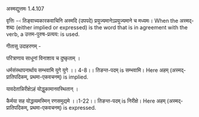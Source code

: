 

 अस्मद्युत्तमः 1.4.107 


वृत्तिः --ः तिङ्वाच्‍यकारकवाचिनि अस्मदि (उपपदे) प्रयुज्‍यमानेऽप्रयुज्‍यमाने च मध्‍यमः। When the अस्मद्-शब्दः (either implied or expressed) is the word that is in agreement with the verb, a उत्तम-पुरुष-प्रत्यय: is used. 


गीतासु उदाहरणम् - 

परित्राणाय साधूनां विनाशाय च दुष्कृताम्‌ । 

धर्मसंस्थापनार्थाय सम्भवामि युगे युगे ।। 4-8।। तिङन्त-पदम् is सम्भवामि। Here अहम् (अस्मद्-प्रातिपदिकम्, प्रथमा-एकवचनम्) is implied. 


यावदेतान्निरीक्षेऽहं योद्धुकामानवस्थितान्‌ । 

कैर्मया सह योद्धव्यमस्मिन्‌ रणसमुद्यमे ।।1-22।। तिङन्त-पदम् is निरीक्षे। Here अहम् (अस्मद्-प्रातिपदिकम्, प्रथमा-एकवचनम्) is expressed. 


